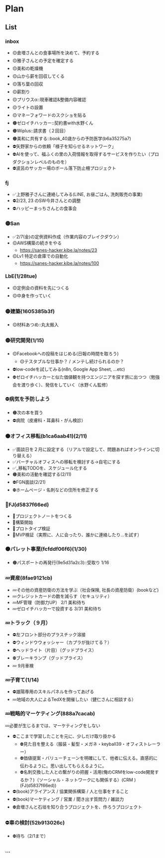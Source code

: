 # Plan
## List
### inbox
- 🟡倉増さんとの食事場所を決めて、予約する
- 🟡雅子さんとの予定を確定する
- 🟡美和の乾燥機
- 🟡山から薪を回収してくる
- 🟡落ち葉の回収
- 🟡薪割り
- 🟡プリウスα::現車確認&整備内容確認
- 🟡ライトの設置
- 🟡マネーフォワードのスクショを貼る
- 🟠ゼロイチハッカー::契約書with水野くん
- 🟠Wiplus::請求書（２回目）
- 🟠美和に共有する::book_40歳からの予防医学(b6a35275a7)
- ⛔️矢野家からの依頼「様子を知らせるネットワーク」
- ⛔️AIを使って、福ふくの里の入荷情報を取得するサービスを作りたい（プロダクションレベルのものを）
- ⛔️波呂のサッカー場のボール落下防止柵プロジェクト

### fj
- ✅上野雅子さんに連絡してみる(LINE, お昼ごはん, 洗剤販売の事業)
- ⛔️2/23, 23 のSW今井さんとの調整
- ⛔️ハッピーまっちさんとの食事会

### 🟡San
- ✅2/7(金)の定例資料作成（作業内容のブレイクダウン）
- 🟡AWS構築の続きをやる
  - https://sanes-hacker.kibe.la/notes/23
- 🟡Lv1 特定の倉庫での自動化
  - https://sanes-hacker.kibe.la/notes/100

### LbE(1/28tue)
- 🟡定例会の資料を先につくる
- 🟡中身を作っていく

### 🟡建築(1605385b3f)
- 🟡材料あつめ::丸太搬入

### 🟡研究開発(1/15)
- 🟡Facebookへの投稿をはじめる(日報の時間を取ろう)
  - 🟡テスタブルな仕事か？ / メンテし続けられるのか？
- ⛔️low-codeを試してみる(n8n, Google App Sheet, ...etc)
- ⛔️ゼロイチハッカーと似た価値観を持つエンジニアを探す旅に出つつ（勉強会を渡り歩く）、発信をしていく（水野くん監修）

### ⛔️病気を予防しよう
- 🟠次の本を買う
- ⛔️病院（皮膚科・耳鼻科・がん検診）

### 🟠オフィス移転(b1ca6aab41)(2/11)
- ✅面談日を２月に設定する（リアルで設定して、問題あればオンラインに切り替える）
- ✅バーチャルオフィスへの移転を検討する→自宅にする
- ✅_移転TODOを、スケジュール化する
- 🟠美和の活動を確認する(2/11)
- ⛔️FGN面談(2/21)
- ⛔️ホームページ・名刺などの住所を修正する

### 🐢FJ(d5837f66ed)
- 🐢プロジェクトノートをつくる
- 🐢構築開始
- 🐢プロトタイプ検証
- 🐢MVP検証（実際に、人に会ったり、誰かに連絡したり...を試す）

### 🟠パレット事業(fcfddf06f6)(1/30)
- 🟠パスポートの再発行(9e5d31a2c3)::受取り 1/16

### 💤資産(8fae9121cb)
- 💤その他の資産防衛の方法を学ぶ（社会保険, 社長の資産防衛）(bookなど)
- 💤クレジットカードの数を減らす（セキュリティ）
- 💤MF管理（防御力UP） 2/1 美和待ち
- 💤ゼロイチハッカーで投資する 3/31 美和待ち


### 💤トラック（９月）
- ⛔️左フロント部分のプラスチック溶接
- ⛔️ウィンドウウォッシャー（カプラが抜けてる？）
- ⛔️ヘッドライト（片目）（グッドプライス）
- ⛔️ブレーキランプ（グッドプライス）
- 💤 9月車検

### 💤子育て(1/14)
- ⛔️雄陽専用のスキルパネルを作ってあげる
- 💤地域の大人によるTedXを開催したい（健仁さんに相談する）

### 💤戦略的マーケティング(888a7cacab)
💤必要が生じるまでは、マーケティングをしない
- ⛔️ここまで学習したことを元に、少しだけ取り掛かる
  - ⛔️見た目を整える（服装・髪型・メガネ・keyball39・オフィストレーラー）
  - ⛔️価値提案・バリューチェーンを明確にして、他者に伝える。直感的に伝わるように。思い出してもらえるように。
  - ⛔️名刺交換した人との繋がりの把握・活用(俺のCRMをlow-code開発するか？)（ソーシャル・ネットワークにも関係する）(CRM )(FJ(d5837f66ed))
- ⛔️(book)アライアンス / 協業関係構築 / 人と仕事をすること
- ⛔️(book)マーケティング / 営業 / 聞き出す質問力 / 雑談力
- ⛔️倉増さんと石垣を知り合うプロジェクトを、作ろうプロジェクト

### ⛔️車の検討(52b913026c)
- ⛔️待ち（2/1まで）



### ...
















